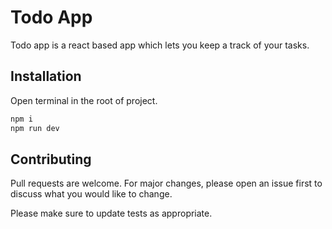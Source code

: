 # Todo App

Todo app is a react based app which lets you keep a track of your tasks.

## Installation

Open terminal in the root of project.

```bash
npm i
npm run dev 
```

## Contributing

Pull requests are welcome. For major changes, please open an issue first
to discuss what you would like to change.

Please make sure to update tests as appropriate.

